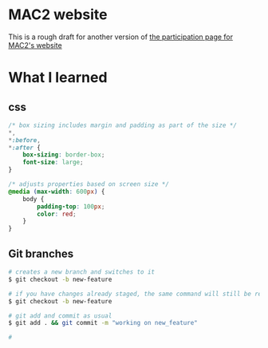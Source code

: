 # MAC2 website
This is a rough draft for another version of [the participation page for MAC2's website](https://mac2research.sunycreate.cloud/participate-in-a-study/)

# What I learned
## css
```css
/* box sizing includes margin and padding as part of the size */
*,
*:before,
*:after {
    box-sizing: border-box;
    font-size: large;
}

/* adjusts properties based on screen size */
@media (max-width: 600px) {
    body {
        padding-top: 100px;
        color: red;
    }
}
```
## Git branches
```bash
# creates a new branch and switches to it
$ git checkout -b new-feature 

# if you have changes already staged, the same command will still be ready to be committed to the new branch
$ git checkout -b new-feature 

# git add and commit as usual
$ git add . && git commit -m "working on new_feature"

# 

```